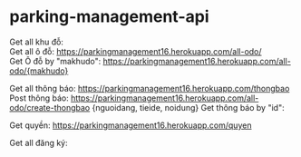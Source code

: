 ﻿# parking-management-api
Get all khu đỗ:            
Get all ô đỗ:                   https://parkingmanagement16.herokuapp.com/all-odo/     
Get Ô đỗ by "makhudo":          https://parkingmanagement16.herokuapp.com/all-odo/{makhudo}

Get all thông báo:              https://parkingmanagement16.herokuapp.com/thongbao
Post thông báo:                 https://parkingmanagement16.herokuapp.com/all-odo/create-thongbao  {nguoidang, tieide, noidung}
Get thông báo by "id":

Get quyền:                      https://parkingmanagement16.herokuapp.com/quyen

Get all đăng ký:
